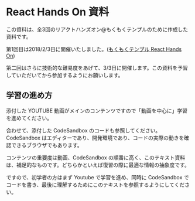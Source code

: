 # React Hands On 資料

この資料は、全3回のリアクトハンズオン@もくもくテンプルのために作成した資料です。

第1回目は2018/2/3日に開催いたしました。([もくもくテンプル React Hands On](https://frontend-temple.connpass.com/event/76735/))


第二回はさらに技術的な難易度をあげて、3/3日に開催します。この資料を予習していただいてから参加するようにお願いします。

## 学習の進め方

添付した YOUTUBE 動画がメインのコンテンツですので「動画を中心に」学習を進めてください。

合わせて、添付した CodeSandbox のコードも参照してください。CodeSandbox はエディターであり、開発環境であり、コードの実際の動きを確認できるブラウザでもあります。

コンテンツの重要度は動画、CodeSandbox の順番に高く、このテキスト資料は、補足的なものです。どちらかといえば復習の際に最適な情報の抽象度です。

ですので、初学者の方はまず Youtube で学習を進め、同時に CodeSandbox でコードを書き、最後に理解するためにこのテキストを参照するようにしてください。






